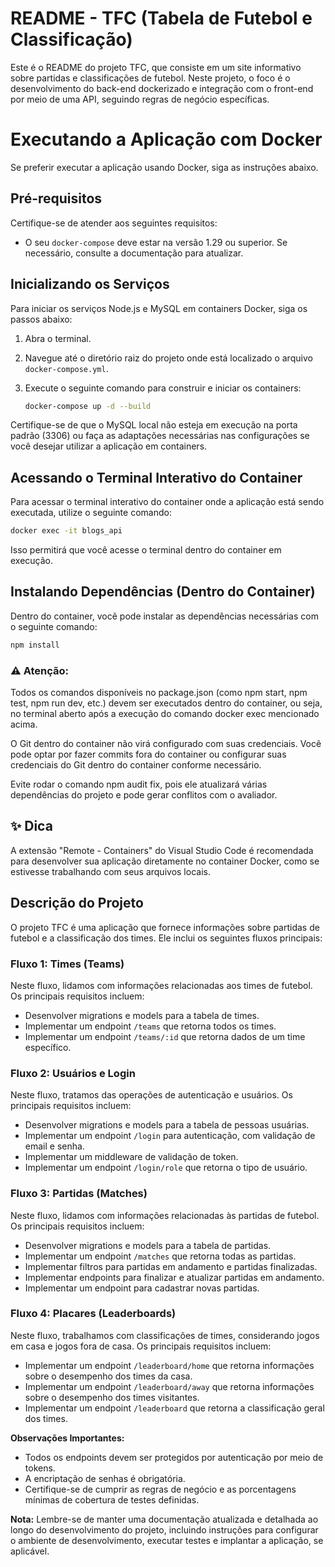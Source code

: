 # README - TFC (Tabela de Futebol e Classificação)

Este é o README do projeto TFC, que consiste em um site informativo sobre partidas e classificações de futebol. Neste projeto, o foco é o desenvolvimento do back-end dockerizado e integração com o front-end por meio de uma API, seguindo regras de negócio específicas.

# Executando a Aplicação com Docker

Se preferir executar a aplicação usando Docker, siga as instruções abaixo.

## Pré-requisitos

Certifique-se de atender aos seguintes requisitos:

- O seu `docker-compose` deve estar na versão 1.29 ou superior. Se necessário, consulte a documentação para atualizar.

## Inicializando os Serviços

Para iniciar os serviços Node.js e MySQL em containers Docker, siga os passos abaixo:

1. Abra o terminal.

2. Navegue até o diretório raiz do projeto onde está localizado o arquivo `docker-compose.yml`.

3. Execute o seguinte comando para construir e iniciar os containers:

   ```bash
   docker-compose up -d --build
   
Certifique-se de que o MySQL local não esteja em execução na porta padrão (3306) ou faça as adaptações necessárias nas configurações se você desejar utilizar a aplicação em containers.

## Acessando o Terminal Interativo do Container
Para acessar o terminal interativo do container onde a aplicação está sendo executada, utilize o seguinte comando:
   ```bash
   docker exec -it blogs_api
   ```

Isso permitirá que você acesse o terminal dentro do container em execução.

## Instalando Dependências (Dentro do Container)
Dentro do container, você pode instalar as dependências necessárias com o seguinte comando:

   ```bash
   npm install
   ```

### ⚠️ Atenção:

Todos os comandos disponíveis no package.json (como npm start, npm test, npm run dev, etc.) devem ser executados dentro do container, ou seja, no terminal aberto após a execução do comando docker exec mencionado acima.

O Git dentro do container não virá configurado com suas credenciais. Você pode optar por fazer commits fora do container ou configurar suas credenciais do Git dentro do container conforme necessário.

Evite rodar o comando npm audit fix, pois ele atualizará várias dependências do projeto e pode gerar conflitos com o avaliador.

## ✨ Dica
A extensão "Remote - Containers" do Visual Studio Code é recomendada para desenvolver sua aplicação diretamente no container Docker, como se estivesse trabalhando com seus arquivos locais.

## Descrição do Projeto

O projeto TFC é uma aplicação que fornece informações sobre partidas de futebol e a classificação dos times. Ele inclui os seguintes fluxos principais:

### Fluxo 1: Times (Teams)

Neste fluxo, lidamos com informações relacionadas aos times de futebol. Os principais requisitos incluem:

- Desenvolver migrations e models para a tabela de times.
- Implementar um endpoint `/teams` que retorna todos os times.
- Implementar um endpoint `/teams/:id` que retorna dados de um time específico.

### Fluxo 2: Usuários e Login

Neste fluxo, tratamos das operações de autenticação e usuários. Os principais requisitos incluem:

- Desenvolver migrations e models para a tabela de pessoas usuárias.
- Implementar um endpoint `/login` para autenticação, com validação de email e senha.
- Implementar um middleware de validação de token.
- Implementar um endpoint `/login/role` que retorna o tipo de usuário.

### Fluxo 3: Partidas (Matches)

Neste fluxo, lidamos com informações relacionadas às partidas de futebol. Os principais requisitos incluem:

- Desenvolver migrations e models para a tabela de partidas.
- Implementar um endpoint `/matches` que retorna todas as partidas.
- Implementar filtros para partidas em andamento e partidas finalizadas.
- Implementar endpoints para finalizar e atualizar partidas em andamento.
- Implementar um endpoint para cadastrar novas partidas.

### Fluxo 4: Placares (Leaderboards)

Neste fluxo, trabalhamos com classificações de times, considerando jogos em casa e jogos fora de casa. Os principais requisitos incluem:

- Implementar um endpoint `/leaderboard/home` que retorna informações sobre o desempenho dos times da casa.
- Implementar um endpoint `/leaderboard/away` que retorna informações sobre o desempenho dos times visitantes.
- Implementar um endpoint `/leaderboard` que retorna a classificação geral dos times.

**Observações Importantes:**

- Todos os endpoints devem ser protegidos por autenticação por meio de tokens.
- A encriptação de senhas é obrigatória.
- Certifique-se de cumprir as regras de negócio e as porcentagens mínimas de cobertura de testes definidas.

**Nota:** Lembre-se de manter uma documentação atualizada e detalhada ao longo do desenvolvimento do projeto, incluindo instruções para configurar o ambiente de desenvolvimento, executar testes e implantar a aplicação, se aplicável.
